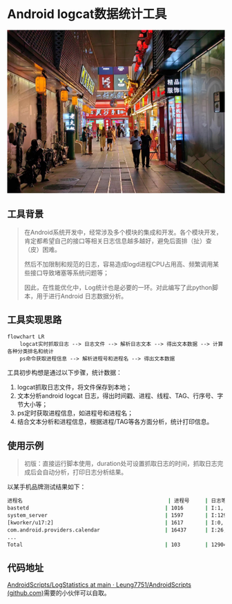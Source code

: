 # Android logcat数据统计工具

![03de76da20a8f65b1ecc5c98ab9bb75](./Android日志数据统计工具.assets/03de76da20a8f65b1ecc5c98ab9bb75.jpg)

## 工具背景

> 在Android系统开发中，经常涉及多个模块的集成和开发。各个模块开发，肯定都希望自己的接口等相关日志信息越多越好，避免后面排（扯）查（皮）困难。
>
> 然后不加限制和规范的日志，容易造成logd进程CPU占用高、频繁调用某些接口导致堵塞等系统问题等；
>
> 因此，在性能优化中，Log统计也是必要的一环。对此编写了此python脚本，用于进行Android 日志数据分析。



## 工具实现思路

```mermaid
flowchart LR
	logcat实时抓取日志 --> 日志文件 --> 解析日志文本 --> 得出文本数据 --> 计算各种分类排名和统计
	ps命令获取进程信息 --> 解析进程号和进程名 --> 得出文本数据
```

工具初步构想是通过以下步骤，统计数据：

1. logcat抓取日志文件，将文件保存到本地；
2. 文本分析android logcat 日志，得出时间戳、进程、线程、TAG、行序号、字节大小等；
3. ps定时获取进程信息，如进程号和进程名；
4. 结合文本分析和进程信息，根据进程/TAG等各方面分析，统计打印信息。



## 使用示例

> 初版：直接运行脚本使用，duration处可设置抓取日志的时间，抓取日志完成后会自动分析，打印日志分析结果。

以某手机品牌测试结果如下：

```bash
进程名                                               | 进程号     | 日志等级分配                                          | 总共多少行   | 总共多少字节            | 行数百分比             | 字节百分比             
bastetd                                            | 1016       | I:1, D:0, W:0, E:0, V:0                            | 1          | 120                  | 0.01%                | 0.01%                  
system_server                                      | 1597       | I:1295, D:547, W:149, E:19, V:0                    | 2010       | 239982               | 15.58%               | 17.06%              
[kworker/u17:2]                                    | 1617       | I:0, D:0, W:4, E:0, V:0                            | 4          | 764                  | 0.03%                | 0.05%               
com.android.providers.calendar                     | 16437      | I:26, D:0, W:0, E:18, V:0                          | 44         | 5572                 | 0.34%                | 0.40%              
...
Total                                              | 103        | 12904      | 1406536             
```



## 代码地址

[AndroidScripts/LogStatistics at main · Leung7751/AndroidScripts (github.com)](https://github.com/Leung7751/AndroidScripts/tree/main/LogStatistics)需要的小伙伴可以自取。
